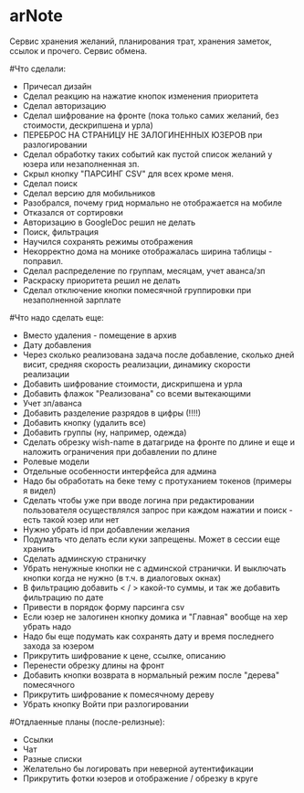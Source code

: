 
# arNote
Сервис хранения желаний, планирования трат, хранения заметок, ссылок и прочего. Сервис обмена.


#Что сделали:

* Причесал дизайн
* Сделал реакцию на нажатие кнопок изменения приоритета
* Сделал авторизацию
* Сделал шифрование на фронте (пока только самих желаний, без стоимости, дескрипшена и урла)
* ПЕРЕБРОС НА СТРАНИЦУ НЕ ЗАЛОГИНЕННЫХ ЮЗЕРОВ при разлогировании
* Сделал обработку таких событий как пустой список желаний у юзера или незаполненная зп.
* Скрыл кнопку "ПАРСИНГ CSV" для всех кроме меня.
* Сделал поиск
* Сделал версию для мобильников
* Разобрался, почему грид нормально не отображается на мобиле
* Отказался от сортировки
* Авторизацию в GoogleDoc решил не делать
* Поиск, фильтрация
* Научился сохранять режимы отображения
* Некорректно дома на монике отображалась ширина таблицы - поправил.
* Сделал распределение по группам, месяцам, учет аванса/зп
* Раскраску приоритета решил не делать
* Сделал отключение кнопки помесячной группировки при незаполненной зарплате


#Что надо сделать еще:


* Вместо удаления - помещение в архив
* Дату добавления
* Через сколько реализована задача после добавление, сколько дней висит, средняя скорость реализации, динамику скорости реализации
* Добавить шифрование стоимости, дискрипшена и урла
* Добавить флажок "Реализована" со всеми вытекающими
* Учет зп/аванса
* Добавить разделение разрядов в цифры (!!!!)
* Добавить кнопку (удалить все)
* Добавить группы (ну, например, одежда)
* Сделать обрезку wish-name в датагриде на фронте по длине и еще и наложить ограничения при добавлении по длине
* Ролевые модели
* Отдельные особенности интерфейса для админа
* Надо бы обработать на беке тему с протуханием токенов (примеры я видел)
* Сделать чтобы уже при вводе логина при редактировании пользователя осуществлялся запрос при каждом нажатии и поиск - есть такой юзер или нет
* Нужно убрать id при добавлении желания
* Подумать что делать если куки запрещены. Может в сессии еще хранить
* Сделать админскую страничку
* Убрать ненужные кнопки не с админской странички. И выключать кнопки когда не нужно (в т.ч. в диалоговых окнах)
* В фильтрацию добавить < / > какой-то суммы, и так же добавить фильтрацию по дате
* Привести в порядок форму парсинга csv
* Если юзер не залогинен кнопку домика и "Главная" вообще на хер убрать надо
* Надо бы еще подумать как сохранять дату и время последнего захода за юзером
* Прикрутить шифрование к цене, ссылке, описанию
* Перенести обрезку длины на фронт
* Добавить кнопки возврата в нормальный режим после "дерева" помесячного
* Прикрутить шифрование к помесячному дереву
* Убрать кнопку Войти при разлогировании

#Отдлаенные планы (после-релизные):

* Ссылки
* Чат
* Разные списки
* Желательно бы логировать при неверной аутентификации
* Прикрутить фотки юзеров и отображение / обрезку в круге




 
